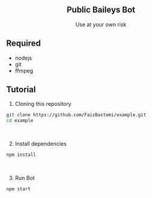 <h2 align="center">Public Baileys Bot</h2>
<p align="center">Use at your own risk</p>

## Required
-   nodejs
-   git
-   ffmpeg

## Tutorial
1. Cloning this repository<br />
```sh
git clone https://github.com/FaizBastomi/example.git
cd example
```
<br />

2. Install dependencies<br />
```sh
npm install
```
<br />

3. Run Bot<br />
```sh
npm start
```
<br />